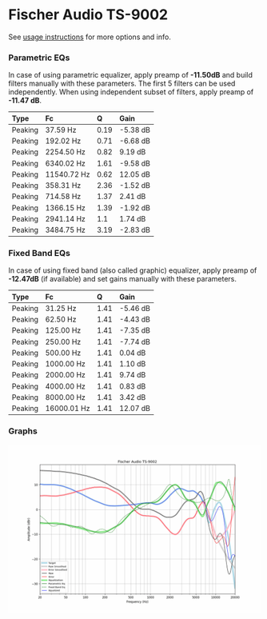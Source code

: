 # Fischer Audio TS-9002
See [usage instructions](https://github.com/jaakkopasanen/AutoEq#usage) for more options and info.

### Parametric EQs
In case of using parametric equalizer, apply preamp of **-11.50dB** and build filters manually
with these parameters. The first 5 filters can be used independently.
When using independent subset of filters, apply preamp of **-11.47 dB**.

| Type    | Fc          |    Q | Gain     |
|:--------|:------------|:-----|:---------|
| Peaking | 37.59 Hz    | 0.19 | -5.38 dB |
| Peaking | 192.02 Hz   | 0.71 | -6.68 dB |
| Peaking | 2254.50 Hz  | 0.82 | 9.19 dB  |
| Peaking | 6340.02 Hz  | 1.61 | -9.58 dB |
| Peaking | 11540.72 Hz | 0.62 | 12.05 dB |
| Peaking | 358.31 Hz   | 2.36 | -1.52 dB |
| Peaking | 714.58 Hz   | 1.37 | 2.41 dB  |
| Peaking | 1366.15 Hz  | 1.39 | -1.92 dB |
| Peaking | 2941.14 Hz  | 1.1  | 1.74 dB  |
| Peaking | 3484.75 Hz  | 3.19 | -2.83 dB |

### Fixed Band EQs
In case of using fixed band (also called graphic) equalizer, apply preamp of **-12.47dB**
(if available) and set gains manually with these parameters.

| Type    | Fc          |    Q | Gain     |
|:--------|:------------|:-----|:---------|
| Peaking | 31.25 Hz    | 1.41 | -5.46 dB |
| Peaking | 62.50 Hz    | 1.41 | -4.43 dB |
| Peaking | 125.00 Hz   | 1.41 | -7.35 dB |
| Peaking | 250.00 Hz   | 1.41 | -7.74 dB |
| Peaking | 500.00 Hz   | 1.41 | 0.04 dB  |
| Peaking | 1000.00 Hz  | 1.41 | 1.10 dB  |
| Peaking | 2000.00 Hz  | 1.41 | 9.74 dB  |
| Peaking | 4000.00 Hz  | 1.41 | 0.83 dB  |
| Peaking | 8000.00 Hz  | 1.41 | 3.42 dB  |
| Peaking | 16000.01 Hz | 1.41 | 12.07 dB |

### Graphs
![](./Fischer%20Audio%20TS-9002.png)